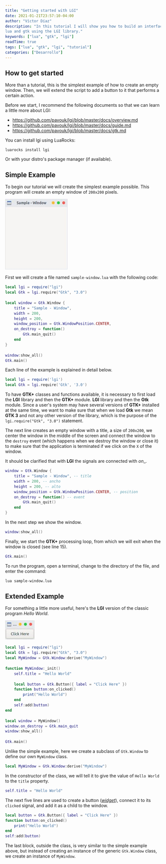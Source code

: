 ```yaml
---
title: "Getting started with LGI"
date: 2021-01-21T23:57:10-04:00
author: "Víctor Díaz"
description: "In this tutorial I will show you how to build an interface with
lua and gtk using the LGI library."
keywords: ["lua", "gtk", "lgi"]
readTime: true
tags: ["lua", "gtk", "lgi", "tutorial"]
categories: ["Desarrollo"]
---
```


## How to get started

More than a tutorial, this is the simplest example of how to create an empty
window. Then, we will extend the script to add a button to it that performs a
certain action.

Before we start, I recommend the following documents so that we can learn a
little more about LGI:

* https://github.com/pavouk/lgi/blob/master/docs/overview.md
* https://github.com/pavouk/lgi/blob/master/docs/guide.md
* https://github.com/pavouk/lgi/blob/master/docs/gtk.md

You can install lgi using LuaRocks:

```
luarocks install lgi
```

Or with your distro's package manager (if available).

## Simple Example

To begin our tutorial we will create the simplest example possible.
This program will create an empty window of `200x200` pixels.

![simple-window.lua](/images/post/primeros-pasos-con-lua-gtk/screen1.jpg)

First we will create a file named `sample-window.lua`
with the following code:

```lua
local lgi = require("lgi")
local Gtk = lgi.require("Gtk", "3.0")

local window = Gtk.Window {
	title = "Sample - Window",
	width = 200,
	height = 200,
	window_position = Gtk.WindowPosition.CENTER,
	on_destroy = function()
		Gtk.main_quit()
	end
}

window:show_all()
Gtk.main()
```

Each line of the example is explained in detail below.

```lua
local lgi = require('lgi')
local Gtk = lgi.require('Gtk', '3.0')
```

To have **GTK+** classes and functions available, it is necessary to first load
the **LGI** library and then the **GTK+** module. **LGI** library and then the
**Gtk** module. Since a user's system may have several versions of **GTK+**
installed at the same time, we want to make sure that when we load **Gtk** we
mean **GTK 3** and not any other version of the library, which is the purpose
of the `lgi.require("Gtk", "3.0")` statement.

The next line creates an empty window with a title, a size of `200x200`,
we center the window in the middle of the screen and connect the window to the
`destroy` event (which happens when we destroy the window or close it) to make
sure that the application is terminated if we click on the `X` of the window.

It should be clarified that with **LGI** the signals are
connected with _on_<signal name>_.

```lua
window = Gtk.Window {
	title = "Sample - Window", -- title
	width = 200, -- ancho
	height = 200, -- alto
	window_position = Gtk.WindowPosition.CENTER, -- position
	on_destroy = function() -- event
		Gtk.main_quit()
	end
}
```

In the next step we show the window.

```lua
window:show_all()
```

Finally, we start the **GTK+** processing loop, from which we will exit
when the window is closed (see line 15).

```lua
Gtk.main()
```

To run the program, open a terminal, change to the directory of the file, and
enter the command:

```sh
lua sample-window.lua
```

## Extended Example

For something a little more useful, here's the **LGI** version of the classic
program _Hello World_.

![hello-world.lua](/images/post/primeros-pasos-con-lua-gtk/screen2.jpg)

```lua
local lgi = require("lgi")
local Gtk = lgi.require("Gtk", "3.0")
local MyWindow = Gtk.Window:derive("MyWindow")

function MyWindow:_init()
	self.title = "Hello World"

	local button = Gtk.Button({ label = "Click Here" })
	function button:on_clicked()
		print("Hello World")
	end
	self:add(button)
end

local window = MyWindow()
window.on_destroy = Gtk.main_quit
window:show_all()

Gtk.main()
```

Unlike the simple example, here we create a subclass of `Gtk.Window` to
define our own `MyWindow` class.

```lua
local MyWindow = Gtk.Window:derive("MyWindow")
```

In the constructor of the class, we will tell it to give the value of
`Hello World` to the `title` property.

```lua
self.title = "Hello World"
```

The next five lines are used to create a button
(_[widget](http://es.wikipedia.org/wiki/Widget)_), connect it to its
`clicked` signal, and add it as a child to the window.

```lua
local button = Gtk.Button({ label = "Click Here" })
function button:on_clicked()
	print("Hello World")
end
self:add(button)
```

The last block, outside the class, is very similar to the simple example above,
but instead of creating an instance of the generic `Gtk.Window` class,
we create an instance of `MyWindow`.
